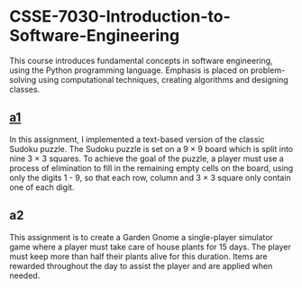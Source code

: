 # CSSE-7030-Introduction-to-Software-Engineering
This course introduces fundamental concepts in software engineering, using the Python programming language. Emphasis is placed on problem-solving using computational techniques, creating algorithms and designing classes.

## [a1](https://github.com/carriewang1/CSSE-7030-Introduction-to-Software-Engineering/blob/main/a1.py)
In this assignment, I implemented a text-based version of the classic Sudoku puzzle. The Sudoku puzzle is set on a 9 × 9 board which is split into nine 3 × 3 squares. To achieve the goal of the puzzle, a player must use a process of elimination to fill in the remaining empty cells on the board, using only the digits 1 - 9, so that each row, column and 3 × 3 square only contain one of each digit. 

## a2
This assignment is to create a Garden Gnome a single-player simulator game where a player must take care of house plants for 15 days. The player must keep more than half their plants alive for this duration. Items are rewarded throughout the day to assist the player and are applied when needed. 
